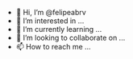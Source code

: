 - 👋 Hi, I’m @felipeabrv
- 👀 I’m interested in ...
- 🌱 I’m currently learning ...
- 💞️ I’m looking to collaborate on ...
- 📫 How to reach me ...

<!---
felipeabrv/felipeabrv is a ✨ special ✨ repository because its `README.md` (this file) appears on your GitHub profile.
You can click the Preview link to take a look at your changes.
--->
